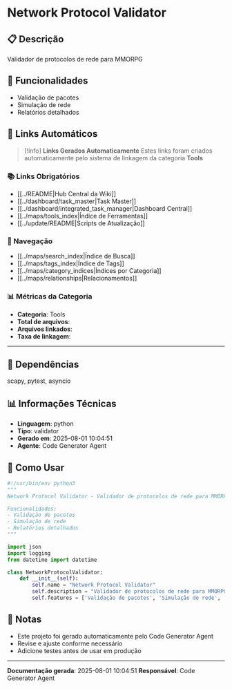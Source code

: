 # Network Protocol Validator

## 📋 Descrição

Validador de protocolos de rede para MMORPG

## 🎯 Funcionalidades

- Validação de pacotes
- Simulação de rede
- Relatórios detalhados

## 🔗 **Links Automáticos**

> [!info] **Links Gerados Automaticamente**
> Estes links foram criados automaticamente pelo sistema de linkagem da categoria **Tools**

### **📚 Links Obrigatórios**
- [[../README|Hub Central da Wiki]]
- [[../dashboard/task_master|Task Master]]
- [[../dashboard/integrated_task_manager|Dashboard Central]]
- [[../maps/tools_index|Índice de Ferramentas]]
- [[../update/README|Scripts de Atualização]]

### **🧭 Navegação**
- [[../maps/search_index|Índice de Busca]]
- [[../maps/tags_index|Índice de Tags]]
- [[../maps/category_indices|Índices por Categoria]]
- [[../maps/relationships|Relacionamentos]]

### **📊 Métricas da Categoria**
- **Categoria**: Tools
- **Total de arquivos**: <!-- Contador automático -->
- **Arquivos linkados**: <!-- Contador automático -->
- **Taxa de linkagem**: <!-- Percentual automático -->

---

## 🔗 Dependências

scapy, pytest, asyncio

## 📊 Informações Técnicas

- **Linguagem**: python
- **Tipo**: validator
- **Gerado em**: 2025-08-01 10:04:51
- **Agente**: Code Generator Agent

## 🔧 Como Usar

```python
#!/usr/bin/env python3
"""
Network Protocol Validator - Validador de protocolos de rede para MMORPG

Funcionalidades:
- Validação de pacotes
- Simulação de rede
- Relatórios detalhados
"""

import json
import logging
from datetime import datetime

class NetworkProtocolValidator:
    def __init__(self):
        self.name = "Network Protocol Validator"
        self.description = "Validador de protocolos de rede para MMORPG"
        self.features = ['Validação de pacotes', 'Simulação de rede', 'Rel...
```

## 📝 Notas

- Este projeto foi gerado automaticamente pelo Code Generator Agent
- Revise e ajuste conforme necessário
- Adicione testes antes de usar em produção

---

**Documentação gerada**: 2025-08-01 10:04:51
**Responsável**: Code Generator Agent
